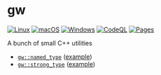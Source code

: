 # gw

[![Linux](https://github.com/globberwops/gw/actions/workflows/linux.yml/badge.svg)](https://github.com/globberwops/gw/actions/workflows/linux.yml)
[![macOS](https://github.com/globberwops/gw/actions/workflows/macos.yml/badge.svg)](https://github.com/globberwops/gw/actions/workflows/macos.yml)
[![Windows](https://github.com/globberwops/gw/actions/workflows/windows.yml/badge.svg)](https://github.com/globberwops/gw/actions/workflows/windows.yml)
[![CodeQL](https://github.com/globberwops/gw/actions/workflows/codeql.yml/badge.svg)](https://github.com/globberwops/gw/actions/workflows/codeql.yml)
[![Pages](https://github.com/globberwops/gw/actions/workflows/pages.yml/badge.svg)](https://github.com/globberwops/gw/actions/workflows/pages.yml)

A bunch of small C++ utilities

 * [`gw::named_type`](https://globberwops.github.io/gw/classgw_1_1named__type.html#details) ([example](https://globberwops.github.io/gw/named_type_8cpp-example.html))
 * [`gw::strong_type`](https://globberwops.github.io/gw/classgw_1_1strong__type.html#details) ([example](https://globberwops.github.io/gw/strong_type_8cpp-example.html))
